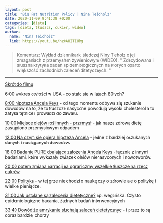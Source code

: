 ```yaml
---
layout: post
title: "Big Fat Nutrition Policy | Nina Teicholz"
date: 2020-11-09 9:41:38 +0200
categories: [dieta]
tags: [dieta, tłuszcz, cukier, wideo]
author:
  name: "Nina Teicholz"
  link: https://youtu.be/hzQAHITIUhg
---
```

> Komentarz: Wykład dziennikarki śledczej Niny Tieholz o jej zmaganiach z przemysłem żywieniowym (WIDEO). 
> " Zdecydowana i słuszna krytyka badań epidemiologicznych na których oparto większość zachodnich zaleceń ditetycznych. "

<hr>

[Skrót do filmu](https://youtu.be/hzQAHITIUhg)

[6:00 wykres otyłości w USA](https://youtu.be/hzQAHITIUhg?t=363) - co stało sie w latach 80tych?

[8:00 hipoteza Ancela Keys](https://youtu.be/hzQAHITIUhg?t=484) - od tego momentu odbywa się szukanie dowodów na to, że to tłuszcze nasycone powodują wysoki cholesterol a to zatyka tętnice i prowadzi do zawału.

[10:00 Miejsce olejów roślinnych - przemysł](https://youtu.be/hzQAHITIUhg?t=606) - jak naszą zdrową dietę zastąpiono przemysłowym odpadem

[12:00 Na czym sie opiera hipoteza Ancela](https://youtu.be/hzQAHITIUhg?t=720) - jedne z bardziej oszukanych danych i naciąganych dowodów.

[18:00 Badanie PURE obalające założenia Ancela Keys](https://youtu.be/hzQAHITIUhg?t=1081) - łącznie z innymi badaniami, które wykazały związek olejów nienasyconych i nowotworów.

[20:00 potem zmiana narracji na ograniczmy wszelkie tłuszcze na rzecz cukrów](https://youtu.be/hzQAHITIUhg?t=1202)

[22:00 Polityka](https://youtu.be/hzQAHITIUhg?t=1322) - w tej grze nie chodzi o naukę czy o zdrowie ale o politykę i wielkie pieniądze.

[31:00 Jak ustalane są zalecenia dietetyczne?](https://youtu.be/hzQAHITIUhg?t=1864) np. wegańska. Czysto epidemiologiczne badania, żadnych badań interwencyjnych

[33:40 Dowód że amrykanie słuchają zaleceń dietetycznyc](https://youtu.be/hzQAHITIUhg?t=2026) - i przez to są coraz bardziej chorzy
